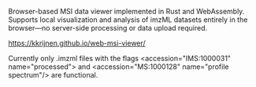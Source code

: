 Browser-based MSI data viewer implemented in Rust and WebAssembly. Supports local visualization and analysis of imzML datasets entirely in the browser—no server-side processing or data upload required.

https://kkrijnen.github.io/web-msi-viewer/

Currently only .imzml files with the flags <accession="IMS:1000031" name="processed"\> and <accession="MS:1000128" name="profile spectrum"/> are functional.
